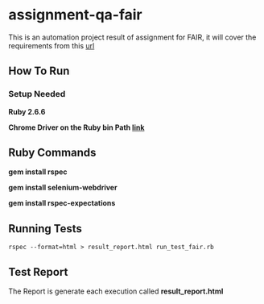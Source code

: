 # assignment-qa-fair

This is an automation project result of assignment for FAIR, it will cover the requirements from this [url](https://github.com/wearefair/interview/tree/master/qa)



## How To Run

### Setup Needed

  **Ruby 2.6.6**
  
  **Chrome Driver on the Ruby bin Path [link](https://chromedriver.chromium.org/downloads)**
## Ruby Commands

  **gem install rspec**
  
  **gem install selenium-webdriver**
  
  **gem install rspec-expectations**
  
  
   
## Running Tests
	rspec --format=html > result_report.html run_test_fair.rb

## Test Report
The Report is generate each execution called **result_report.html**
